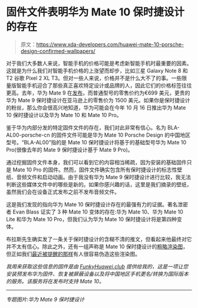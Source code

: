 # 固件文件表明华为 Mate 10 保时捷设计的存在

> 原文：<https://www.xda-developers.com/huawei-mate-10-porsche-design-confirmed-wallpapers/>

对于我们大多数人来说，智能手机的价格可能是考虑新智能手机时最重要的因素。这就是为什么我们对智能手机价格的上涨望而却步，比如三星 Galaxy Note 8 和 T2 谷歌 Pixel 2 XL T3。但对一些人来说，价格并不是什么大不了的事。一些限量版智能手机迎合了那些真正喜欢特定设计或品牌的人，因此它们的价格标签往往更高。去年，华为 Mate 9 在[发布](https://www.xda-developers.com/huawei-mate-9-officially-unveiled/)，而普通型号的零售价约为€699 美元，更贵的华为 Mate 9 保时捷设计在亚马逊上的零售价为 1500 美元。如果你是保时捷设计的粉丝，那么你会很高兴地知道，华为可能会在今年 10 月 16 日推出华为 Mate 10 保时捷设计以及华为 Mate 10 和 Mate 10 Pro。

鉴于华为内部分发的特定固件文件的存在，我们对此非常有信心。名为 BLA-AL00-porsche-cn 的固件文件可能是华为 Mate 10 Porsche Design 的中国地区型号。“BLA-AL00”指的是 Mate 10 保时捷设计将基于的基础型号华为 Mate 10 Pro(很像去年的 Mate 9 保时捷设计基于 Mate 9 Pro)。

通过挖掘固件文件本身，我们可以看到它的内容相当稀疏，因为安装的基础固件只是 Mate 10 Pro 的固件。然而，固件文件确实包含所有保时捷设计的标志性壁纸、音频文件和启动动画。由于我没有华为 Mate 9 保时捷设计进行比较，我无法判断这些媒体文件中的哪些是新的。如果你感兴趣的话，这里是我们摘录的壁纸，虽然我们会在设备正式发布之前不发布音频文件。

这是我们发现的指向华为 Mate 10 保时捷设计存在的最强有力的证据。著名泄密者 Evan Blass 证实了 3 种 Mate 10 变体的存在:华为 Mate 10、华为 Mate 10 Lite 和华为 Mate 10 Pro，但我们认为华为 Mate 10 保时捷设计将是第四种变体。

布拉斯先生确实发了一条关于保时捷设计的含糊不清的推文，但看起来他最终对它并不太有信心。除此之外，还有一组声称是 Mate 10 保时捷设计的[粗略渲染图](https://www.phonearena.com/news/This-could-be-the-expensive-Huawei-Mate-10-Porsche-Design_id98412)，但正如我们[最近被提醒的那样](https://www.xda-developers.com/flimsy-leak-ultra-pixel-skeptical-google/)有人很容易伪造这些渲染图。

*我用来获取这些信息的固件是由 [FunkyHuawei.club](https://funkyhuawei.club/) 提供给我的，这是一项让您安装预发布华为固件、恢复被屏蔽设备以及将中国地区手机更名/转换为国际版本的服务。该服务将在发布时支持 Mate 10。*

* * *

*专题图片:华为 Mate 9 保时捷设计*